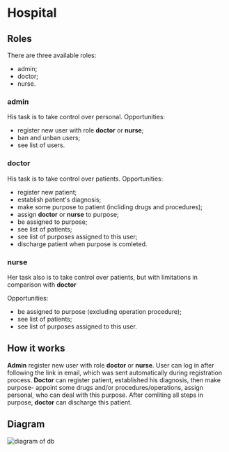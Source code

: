 # Hospital

## Roles

There are three available roles:
- admin;
- doctor;
- nurse.

### admin

His task is to take control over personal.
Opportunities:
- register new user with role **doctor** or **nurse**;
- ban and unban users;
- see list of users.

### doctor

His task is to take control over patients.
Opportunities:
- register new patient;
- establish patient's diagnosis;
- make some purpose to patient (incliding drugs and procedures);
- assign **doctor** or **nurse** to purpose;
- be assigned to purpose;
- see list of patients;
- see list of purposes assigned to this user;
- discharge patient when purpose is comleted.

### nurse

Her task also is to take control over patients, but with limitations in comparison with **doctor** 

Opportunities:
- be assigned to purpose (excluding operation procedure);
- see list of patients;
- see list of purposes assigned to this user.


## How it works

**Admin** register new user with role **doctor** or **nurse**.
User can log in after following the link in email, which was sent automatically during registration process. **Doctor** can register patient, established his diagnosis, then make purpose- appoint some drugs and/or procedures/operations, assign personal, who can deal with this purpose. After comliting all steps in purpose, **doctor** can discharge this patient.

## Diagram

![diagram of db](https://github.com/artempvn/jwd_hospital/main/diagram.jpg)
